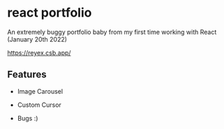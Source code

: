 # react portfolio 
An extremely buggy portfolio baby from my first time working with React (January 20th 2022)

https://reyex.csb.app/

## Features  

* Image Carousel 

* Custom Cursor

* Bugs :) 


